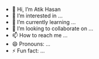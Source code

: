 - 👋 Hi, I’m Atik Hasan
- 👀 I’m interested in ...
- 🌱 I’m currently learning ...
- 💞️ I’m looking to collaborate on ...
- 📫 How to reach me ...
- 😄 Pronouns: ...
- ⚡ Fun fact: ...

<!---
If you want to succeed in life, you have to face any challenge ahead.
--->
